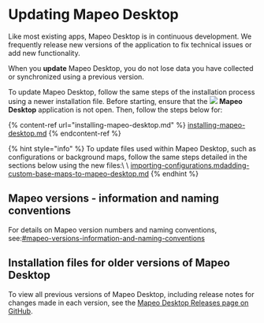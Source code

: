 # Updating Mapeo Desktop

Like most existing apps, Mapeo Desktop is in continuous development. We frequently release new versions of the application to fix technical issues or add new functionality.

When you **update** Mapeo Desktop, you do not lose data you have collected or synchronized using a previous version.

To update Mapeo Desktop, follow the same steps of the installation process using a newer installation file. Before starting, ensure that the ![](../../.gitbook/assets/Mapeo\_Desktop.png) **Mapeo Desktop** application is not open. Then, follow the steps below for:

{% content-ref url="installing-mapeo-desktop.md" %}
[installing-mapeo-desktop.md](installing-mapeo-desktop.md)
{% endcontent-ref %}

{% hint style="info" %}
To update files used within Mapeo Desktop, such as configurations or background maps, follow the same steps detailed in the sections below using the new files:\ \ [importing-configurations.md](importing-configurations.md "mention")[adding-custom-base-maps-to-mapeo-desktop.md](adding-custom-base-maps-to-mapeo-desktop.md "mention")
{% endhint %}

## Mapeo versions - information and naming conventions

For details on Mapeo version numbers and naming conventions, see:[#mapeo-versions-information-and-naming-conventions](../mapeo-mobile-installation-setup/updating-mapeo-mobile.md#mapeo-versions-information-and-naming-conventions "mention")

## Installation files for older versions of Mapeo Desktop

To view all previous versions of Mapeo Desktop, including release notes for changes made in each version, see the [Mapeo Desktop Releases page on GitHub](https://github.com/digidem/mapeo-desktop/releases).
